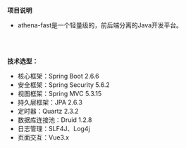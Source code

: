 **项目说明** 
- athena-fast是一个轻量级的，前后端分离的Java开发平台。
<br>

<br>

**技术选型：** 
- 核心框架：Spring Boot 2.6.6
- 安全框架：Spring Security 5.6.2
- 视图框架：Spring MVC 5.3.15
- 持久层框架：JPA 2.6.3
- 定时器：Quartz 2.3.2
- 数据库连接池：Druid 1.2.8
- 日志管理：SLF4J、Log4j
- 页面交互：Vue3.x 
<br> 

